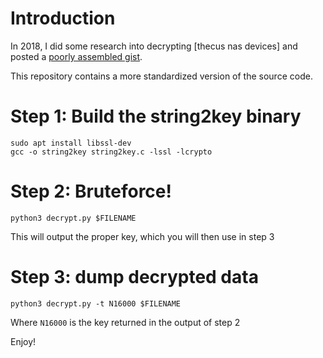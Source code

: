 # Introduction

In 2018, I did some research into decrypting [thecus nas devices] and posted a [poorly assembled gist](https://gist.github.com/nstarke/eaba741a99049430bdcb74f1b4ebc651).  

This repository contains a more standardized version of the source code.

# Step 1: Build the string2key binary

```
sudo apt install libssl-dev
gcc -o string2key string2key.c -lssl -lcrypto
```

# Step 2: Bruteforce!

```
python3 decrypt.py $FILENAME
```

This will output the proper key, which you will then use in step 3

# Step 3: dump decrypted data

```
python3 decrypt.py -t N16000 $FILENAME
```

Where `N16000` is the key returned in the output of step 2

Enjoy!